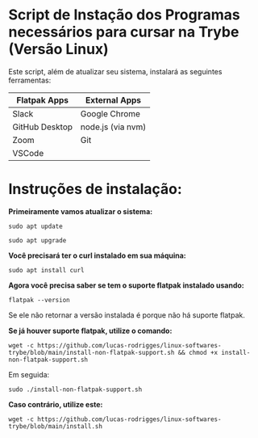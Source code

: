 # Script de Instação dos Programas necessários para cursar na Trybe (Versão Linux)

Este script, além de atualizar seu sistema, instalará as seguintes ferramentas:

| Flatpak Apps | External Apps |
| -------------|---------------|
| Slack        | Google Chrome |
| GitHub Desktop | node.js (via nvm) |
| Zoom         | Git           |
| VSCode       | 

# Instruções de instalação:

**Primeiramente vamos atualizar o sistema:**
``` 
sudo apt update 
``` 
``` 
sudo apt upgrade 
``` 

**Você precisará ter o curl instalado em sua máquina:**
```
sudo apt install curl
```
**Agora você precisa saber se tem o suporte flatpak instalado usando:**
```
flatpak --version
```
Se ele não retornar a versão instalada é porque não há suporte flatpak.

**Se já houver suporte flatpak, utilize o comando:**
```
wget -c https://github.com/lucas-rodrigges/linux-softwares-trybe/blob/main/install-non-flatpak-support.sh && chmod +x install-non-flatpak-support.sh
```
Em seguida: 
``` 
sudo ./install-non-flatpak-support.sh
``` 
**Caso contrário, utilize este:**

````
wget -c https://github.com/lucas-rodrigges/linux-softwares-trybe/blob/main/install.sh

